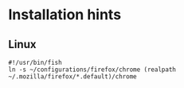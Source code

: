 # Installation hints

## Linux
```
#!/usr/bin/fish
ln -s ~/configurations/firefox/chrome (realpath ~/.mozilla/firefox/*.default)/chrome
```
